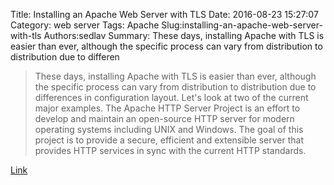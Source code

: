 Title: Installing an Apache Web Server with TLS
Date: 2016-08-23 15:27:07
Category: web server
Tags: Apache
Slug:installing-an-apache-web-server-with-tls
Authors:sedlav
Summary: These days, installing Apache with TLS is easier than ever, although the specific process can vary from distribution to distribution due to differen

> These days, installing Apache with TLS is easier than ever, although the specific process can vary from distribution to distribution due to differences in configuration layout. Let's look at two of the current major examples.
The Apache HTTP Server Project is an effort to develop and maintain an open-source HTTP server for modern operating systems including UNIX and Windows. The goal of this project is to provide a secure, efficient and extensible server that provides HTTP services in sync with the current HTTP standards.

[Link](http://www.linuxsecurity.com/content/view/168420?rdf)
